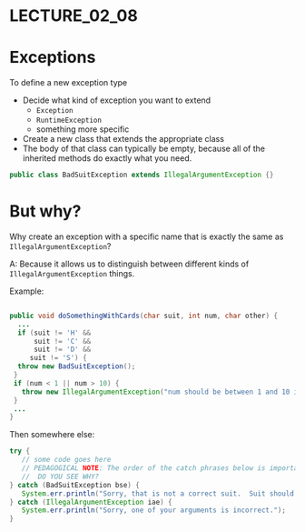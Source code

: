 # LECTURE_02_08

# Exceptions

To define a new exception type

* Decide what kind of exception you want to extend
    * `Exception`
    * `RuntimeException`
    * something more specific
* Create a new class that extends the appropriate class
* The body of that class can typically be empty, because
   all of the inherited methods do exactly what you need.
 
```java
public class BadSuitException extends IllegalArgumentException {}
```

# But why?

Why create an exception with a specific name that is exactly the same
as `IllegalArgumentException`?

A: Because it allows us to distinguish between different kinds of `IllegalArgumentException` things.

Example:

```java

public void doSomethingWithCards(char suit, int num, char other) {
  ...
  if (suit != 'H' &&
      suit != 'C' &&
      suit != 'D' &&
     suit != 'S') {
  throw new BadSuitException();
 }
 if (num < 1 || num > 10) {
   throw new IllegalArgumentException("num should be between 1 and 10 inclusive");
 }
 ...
}
```

Then somewhere else:

```java
try {
   // some code goes here
   // PEDAGOGICAL NOTE: The order of the catch phrases below is important.
   //  DO YOU SEE WHY?
} catch (BadSuitException bse) {
   System.err.println("Sorry, that is not a correct suit.  Suit should be H,D,C or S");
} catch (IllegalArgumentException iae) {
   System.err.println("Sorry, one of your arguments is incorrect.");
}
```

